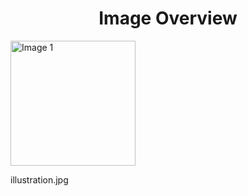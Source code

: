 <h1 style ="text-align: center;"> Image Overview </h1>
<div>
<div>
<img src="https://media.evkx.net/multimedia/technology/driverassistance/illustration_xst.jpg" alt="Image 1" style="width: 200px;">
<p>illustration.jpg</p>
</div>
</div>
